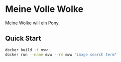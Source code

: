 # Meine Volle Wolke

Meine Wolke will ein Pony.

## Quick Start

```sh
docker build -t mvw .
docker run --name mvw --rm mvw "image search term"
```
